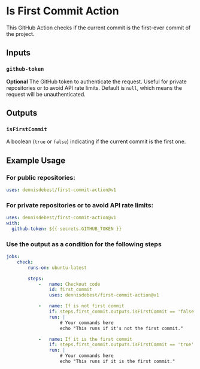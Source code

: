 # Is First Commit Action

This GitHub Action checks if the current commit is the first-ever commit of the project.

## Inputs

### `github-token`

**Optional** The GitHub token to authenticate the request. Useful for private repositories or to avoid API rate limits. Default is `null`, which means the request will be unauthenticated.

## Outputs

### `isFirstCommit`

A boolean (`true` or `false`) indicating if the current commit is the first one.

## Example Usage

### For public repositories:

```yaml
uses: dennisdebest/first-commit-action@v1
```

### For private repositories or to avoid API rate limits:

```yaml
uses: dennisdebest/first-commit-action@v1
with:
  github-token: ${{ secrets.GITHUB_TOKEN }}
```

### Use the output as a condition for the following steps

```yaml
jobs:
    check:
        runs-on: ubuntu-latest

        steps:
            -   name: Checkout code
                id: first_commit
                uses: dennisdebest/first-commit-action@v1

            -   name: If is not first commit
                if: steps.first_commit.outputs.isFirstCommit == 'false'
                run: |
                    # Your commands here
                    echo "This runs if it's not the first commit."

            -   name: If it is the first commit
                if: steps.first_commit.outputs.isFirstCommit == 'true'
                run: |
                    # Your commands here
                    echo "This runs if it is the first commit."
```
